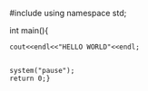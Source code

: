 #include<iostream>
using namespace std;


int main(){
    
    cout<<endl<<"HELLO WORLD"<<endl;
    
    
    system("pause");
    return 0;}
